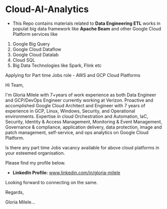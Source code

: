 # Cloud-AI-Analytics

* This Repo contains materials related to **Data Engineering ETL** works in populat big data framework like **Apache Beam** and other Google Cloud Platform services like

1. Google Big Query
2. Google Cloud Dataflow
3. Google Cloud Datalab
4. Cloud SQL 
5. Big Data Technologies like Spark, Flink etc

Applying for Part time Jobs role - AWS and GCP Cloud Platforms

Hi Team,

I'm Gloria Milele with 7+years of work experience as both Data Engineer and GCP/DevOps Engineer currently working at Verizon. Proactive and accomplished Google Cloud Architect and Engineer with 7 years of experience in GCP, Linux, Windows, Security, and Operational environments. Expertise in cloud Orchestration and Automation, IaC, Security, Identity & Access Management, Monitoring & Event Management, Governance & compliance, application delivery, data protection, image and patch management, self-service, and ops analytics on Google Cloud 
Platform.

Is there any part time Jobs vacancy available for above cloud platforms in your esteemed organisation. 

Please find my profile below.

* **__LinkedIn Profile:__** www.linkedin.com/in/gloria-milele


Looking forward to connecting on the same.

Regards,

Gloria Milele...




